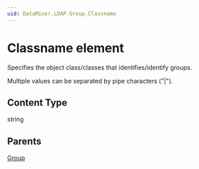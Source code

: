 ```yaml
---
uid: DataMiner.LDAP.Group.Classname
---
```


# Classname element

Specifies the object class/classes that identifies/identify groups.

Multiple values can be separated by pipe characters ("|").

## Content Type

string

## Parents

[Group](xref:DataMiner.LDAP.Group)
